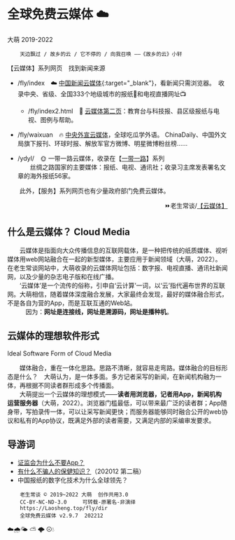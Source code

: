 全球免费云媒体 ☁️
================
大萌	2019-2022
<meta property="og:type" content="website" />
<meta property="og:site_name" content="老生常谈" />
<meta property="og:url" content="https://Laosheng.top/fly/dir" />

		天边飘过 / 故乡的云 / 它不停的 / 向我召唤 ——《故乡的云》小轩

【云媒体】系列网页　找到新闻来源  

  + /fly/index　☁️ [中国新闻云媒体](.){:target="_blank"}，看新闻只需浏览器。　收录中央、省级、全国333个地级城市的报纸📰和电视直播网址📺
    - /fly/index2.html　📜️ [云媒体第二页](index2.html)：教育台与科技报、县区级报纸与电视、图例与帮助。

  + /fly/waixuan　🔥 [中央外宣云媒体](waixuan)，全球吃瓜学外语。 ChinaDaily、中国外文局旗下报刊、环球时报、解放军官方微博、明星微博粉丝榜……

  + /ydyl/　🌞 一带一路云媒体，收录在【[一带一路](../ydyl/dir)】系列  
　　丝绸之路国家的主要媒体：报纸、电视、通讯社；收录习主席发表署名文章的海外报纸56家。

　　此外，【服务】系列网页也有少量政府部门免费云媒体。
<div align="right">
⏩老生常谈/<a href="https://Laosheng.top/fly/dir" target="_top">【云媒体】</a>
</div>


什么是云媒体？ Cloud Media
-------------------------
　　云媒体是指面向大众传播信息的互联网载体，是一种把传统的纸质媒体、视听媒体用web网站融合在一起的新型媒体，主要应用于新闻领域（大萌，2022）。 在老生常谈网站中，大萌收录的云媒体网址包括：数字报、电视直播、通讯社新闻网，以及少量的杂志电子版和在线广播。  
　　‘云媒体’是一个流传的俗称，引申自‘云计算’一词，以‘云’指代遍布世界的互联网。大萌相信，随着媒体深度融合发展，大家最终会发现，最好的媒体融合形式，不是各自为营的App，而是互联互通的Web站。  
　　　因为：<b>网址是连接线，网址是溯源码，网址是播种机</b>。


云媒体的理想软件形式
--------------------
Ideal Software Form of Cloud Media

　　媒体融合，重在一体化思路。思路不清晰，就容易走弯路。媒体融合的目标形态是什么？　大萌认为，是一体多面。多方记者采写的新闻，在新闻机构融为一体，再根据不同读者群形成多个传播面。  
　　大萌提出一个云媒体的理想模式——<b>读者用浏览器，记者用App，新闻机构运营服务器</b>（大萌，2022）。浏览器门槛最低，可以带来最广泛的读者群；App随身带，写拍录传一体，可以让采写新闻更快；而服务器能够同时融合公开的web协议和私有的App协议，既满足外部的读者需要，又满足内部的采编审发要求。


导游词
------

+ [证监会为什么不要App？](../c/8-证券信息披露的法定媒体.txt)
+ [有什么不骗人的保健知识？](../c/6-权威的医疗保健类报纸.txt)（202012 第二稿）
+ 中国报纸的数字化技术为什么全球领先？


```
	老生常谈 © 2019~2022 大萌  创作共用3.0
	CC-BY-NC-ND-3.0 	可转载-原署名-非演绎
	https://Laosheng.top/fly/dir
	全球免费云媒体 v2.9.7	202212
```

<!-- Global site tag (gtag.js) - Google Analytics -->
<script async src="https://www.googletagmanager.com/gtag/js?id=UA-179794713-1"></script>
<script>  window.dataLayer = window.dataLayer || [];
  function gtag(){dataLayer.push(arguments);}
  gtag('js', new Date());  gtag('config', 'UA-179794713-1');
</script>
☁️🌧️🌤 ⛅ 🌩 ⊙💧

